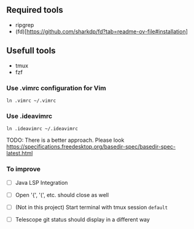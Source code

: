 ## Required tools
- ripgrep
- (fd)[https://github.com/sharkdp/fd?tab=readme-ov-file#installation]

## Usefull tools
- tmux
- fzf

### Use .vimrc configuration for Vim

`ln .vimrc ~/.vimrc`

### Use .ideavimrc


`ln .ideavimrc ~/.ideavimrc`

TODO: There is a better approach. Please look https://specifications.freedesktop.org/basedir-spec/basedir-spec-latest.html


### To improve

- [ ] Java LSP Integration
- [ ] Open '{', '(', etc. should close as well
- [ ] (Not in this project) Start terminal with tmux session `default`
- [ ] Telescope git status should display in a different way


